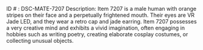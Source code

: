ID # : DSC-MATE-7207
Description: Item 7207 is a male human with orange stripes on their face and a perpetually frightened mouth. Their eyes are VR Jade LED, and they wear a retro cap and jade earring. Item 7207 possesses a very creative mind and exhibits a vivid imagination, often engaging in hobbies such as writing poetry, creating elaborate cosplay costumes, or collecting unusual objects.
